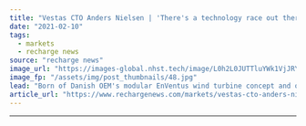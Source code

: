 ```yaml
---
title: "Vestas CTO Anders Nielsen | 'There's a technology race out there and we know how to run it'"
date: "2021-02-10"
tags: 
  - markets
  - recharge news
source: "recharge news"
image_url: "https://images-global.nhst.tech/image/L0h2L0JUTTluYWk1VjJRY0lnbExYbnJOdUZIS0ZPTFh0WUt2YXRabmRldz0=/nhst/binary/2fd26336f749d419d0d628b4c8ab14a7"
image_fp: "/assets/img/post_thumbnails/48.jpg"
lead: "Born of Danish OEM's modular EnVentus wind turbine concept and offshore lessons gleaned in its Mitsubishi Heavy joint venture, 15MW design takes the sector up another gear"
article_url: "https://www.rechargenews.com/markets/vestas-cto-anders-nielsen-theres-a-technology-race-out-there-and-we-know-how-to-run-it/2-1-961049"
---
```


---
